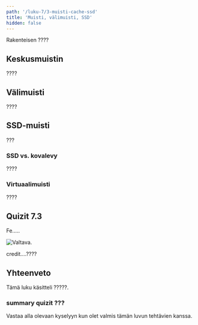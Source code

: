 ```yaml
---
path: '/luku-7/3-muisti-cache-ssd'
title: 'Muisti, välimuisti, SSD'
hidden: false
---
```


<div>
<lead>Rakenteisen ???? </lead>
</div>

## Keskusmuistin
????

## Välimuisti
????

## SSD-muisti
???

### SSD vs. kovalevy
????

### Virtuaalimuisti
????

## Quizit 7.3
<!-- Quiz 7.3.?? -->
<div><quiznator id="5caf0493fd9fd71425c6d6c6"></quiznator></div>





<text-box variant="example" name="Historiaa:  Ferriittirengasmuisti">
  
Fe.....
<!-- kuva: ch-7-3-ferriitti    -->

![Valtava.](./ch-7-3-ferriitti.svg)
<div>
<illustrations motive="ch-7-3-ferriitti"></illustrations>
</div>
credit....???? 

</text-box>

## Yhteenveto
Tämä luku käsitteli ?????.


###  summary quizit ???
Vastaa alla olevaan kyselyyn kun olet valmis tämän luvun tehtävien kanssa.

<div><quiznator id="5caf0493fd9fd71425c6d6c6"></quiznator></div>
